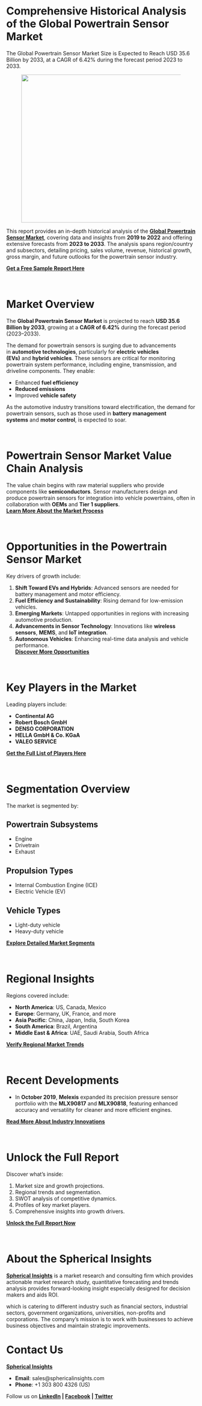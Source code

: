 <h1 id="20ca" class="pw-post-title fo fp fq bf fr fs ft fu fv fw fx fy fz ga gb gc gd ge gf gg gh gi gj gk gl gm gn go gp gq bk" data-testid="storyTitle" data-selectable-paragraph="">Comprehensive Historical Analysis of the Global Powertrain Sensor Market</h1>
<div class="fj fk fl fm fn">
<div class="ab cb">
<div class="ci bh ev ew ex ey">
<p id="93c1" class="pw-post-body-paragraph lg lh fq li b lj lk ll lm ln lo lp lq lr ls lt lu lv lw lx ly lz ma mb mc md fj bk" data-selectable-paragraph="">The Global Powertrain Sensor Market Size is Expected to Reach USD 35.6 Billion by 2033, at a CAGR of 6.42% during the forecast period 2023 to 2033.</p>
<figure class="mh mi mj mk ml mm me mf paragraph-image">
<div class="mn mo ed mp bh mq" tabindex="0">
<div class="me mf mg"><picture><source srcset="https://miro.medium.com/v2/resize:fit:640/format:webp/1*BFitcKMfhEh_dx_PFEOH0g.jpeg 640w, https://miro.medium.com/v2/resize:fit:720/format:webp/1*BFitcKMfhEh_dx_PFEOH0g.jpeg 720w, https://miro.medium.com/v2/resize:fit:750/format:webp/1*BFitcKMfhEh_dx_PFEOH0g.jpeg 750w, https://miro.medium.com/v2/resize:fit:786/format:webp/1*BFitcKMfhEh_dx_PFEOH0g.jpeg 786w, https://miro.medium.com/v2/resize:fit:828/format:webp/1*BFitcKMfhEh_dx_PFEOH0g.jpeg 828w, https://miro.medium.com/v2/resize:fit:1100/format:webp/1*BFitcKMfhEh_dx_PFEOH0g.jpeg 1100w, https://miro.medium.com/v2/resize:fit:1400/format:webp/1*BFitcKMfhEh_dx_PFEOH0g.jpeg 1400w" type="image/webp" sizes="(min-resolution: 4dppx) and (max-width: 700px) 50vw, (-webkit-min-device-pixel-ratio: 4) and (max-width: 700px) 50vw, (min-resolution: 3dppx) and (max-width: 700px) 67vw, (-webkit-min-device-pixel-ratio: 3) and (max-width: 700px) 65vw, (min-resolution: 2.5dppx) and (max-width: 700px) 80vw, (-webkit-min-device-pixel-ratio: 2.5) and (max-width: 700px) 80vw, (min-resolution: 2dppx) and (max-width: 700px) 100vw, (-webkit-min-device-pixel-ratio: 2) and (max-width: 700px) 100vw, 700px" /><source srcset="https://miro.medium.com/v2/resize:fit:640/1*BFitcKMfhEh_dx_PFEOH0g.jpeg 640w, https://miro.medium.com/v2/resize:fit:720/1*BFitcKMfhEh_dx_PFEOH0g.jpeg 720w, https://miro.medium.com/v2/resize:fit:750/1*BFitcKMfhEh_dx_PFEOH0g.jpeg 750w, https://miro.medium.com/v2/resize:fit:786/1*BFitcKMfhEh_dx_PFEOH0g.jpeg 786w, https://miro.medium.com/v2/resize:fit:828/1*BFitcKMfhEh_dx_PFEOH0g.jpeg 828w, https://miro.medium.com/v2/resize:fit:1100/1*BFitcKMfhEh_dx_PFEOH0g.jpeg 1100w, https://miro.medium.com/v2/resize:fit:1400/1*BFitcKMfhEh_dx_PFEOH0g.jpeg 1400w" sizes="(min-resolution: 4dppx) and (max-width: 700px) 50vw, (-webkit-min-device-pixel-ratio: 4) and (max-width: 700px) 50vw, (min-resolution: 3dppx) and (max-width: 700px) 67vw, (-webkit-min-device-pixel-ratio: 3) and (max-width: 700px) 65vw, (min-resolution: 2.5dppx) and (max-width: 700px) 80vw, (-webkit-min-device-pixel-ratio: 2.5) and (max-width: 700px) 80vw, (min-resolution: 2dppx) and (max-width: 700px) 100vw, (-webkit-min-device-pixel-ratio: 2) and (max-width: 700px) 100vw, 700px" data-testid="og" /><img class="bh ko mr c" src="https://miro.medium.com/v2/resize:fit:945/1*BFitcKMfhEh_dx_PFEOH0g.jpeg" alt="" width="700" height="394" /></picture></div>
</div>
</figure>
<p id="7be4" class="pw-post-body-paragraph lg lh fq li b lj lk ll lm ln lo lp lq lr ls lt lu lv lw lx ly lz ma mb mc md fj bk" data-selectable-paragraph="">This report provides an in-depth historical analysis of the&nbsp;<a class="af ms" href="https://www.sphericalinsights.com/reports/powertrain-sensor-market" target="_blank" rel="noopener ugc nofollow"><strong class="li fr">Global Powertrain Sensor Market</strong></a>, covering data and insights from&nbsp;<strong class="li fr">2019 to 2022</strong>&nbsp;and offering extensive forecasts from&nbsp;<strong class="li fr">2023 to 2033</strong>. The analysis spans region/country and subsectors, detailing pricing, sales volume, revenue, historical growth, gross margin, and future outlooks for the powertrain sensor industry.</p>
<p id="805f" class="pw-post-body-paragraph lg lh fq li b lj lk ll lm ln lo lp lq lr ls lt lu lv lw lx ly lz ma mb mc md fj bk" data-selectable-paragraph=""><a class="af ms" href="https://www.sphericalinsights.com/request-sample/7722" target="_blank" rel="noopener ugc nofollow"><strong class="li fr">Get a Free Sample Report Here</strong></a></p>
</div>
</div>
</div>
<div class="ab cb mt mu mv mw">&nbsp;</div>
<div class="fj fk fl fm fn">
<div class="ab cb">
<div class="ci bh ev ew ex ey">
<h1 id="5875" class="nb nc fq bf nd ne nf ng nh ni nj nk nl nm nn no np nq nr ns nt nu nv nw nx ny bk" data-selectable-paragraph="">Market Overview</h1>
<p id="63a7" class="pw-post-body-paragraph lg lh fq li b lj nz ll lm ln oa lp lq lr ob lt lu lv oc lx ly lz od mb mc md fj bk" data-selectable-paragraph="">The&nbsp;<strong class="li fr">Global Powertrain Sensor Market</strong>&nbsp;is projected to reach&nbsp;<strong class="li fr">USD 35.6 Billion by 2033</strong>, growing at a&nbsp;<strong class="li fr">CAGR of 6.42%</strong>&nbsp;during the forecast period (2023&ndash;2033).</p>
<p id="440a" class="pw-post-body-paragraph lg lh fq li b lj lk ll lm ln lo lp lq lr ls lt lu lv lw lx ly lz ma mb mc md fj bk" data-selectable-paragraph="">The demand for powertrain sensors is surging due to advancements in&nbsp;<strong class="li fr">automotive technologies</strong>, particularly for&nbsp;<strong class="li fr">electric vehicles (EVs)</strong>&nbsp;and&nbsp;<strong class="li fr">hybrid vehicles</strong>. These sensors are critical for monitoring powertrain system performance, including engine, transmission, and driveline components. They enable:</p>
<ul class="">
<li id="32b2" class="lg lh fq li b lj lk ll lm ln lo lp lq lr ls lt lu lv lw lx ly lz ma mb mc md oe of og bk" data-selectable-paragraph="">Enhanced&nbsp;<strong class="li fr">fuel efficiency</strong></li>
<li id="069d" class="lg lh fq li b lj oh ll lm ln oi lp lq lr oj lt lu lv ok lx ly lz ol mb mc md oe of og bk" data-selectable-paragraph=""><strong class="li fr">Reduced emissions</strong></li>
<li id="c582" class="lg lh fq li b lj oh ll lm ln oi lp lq lr oj lt lu lv ok lx ly lz ol mb mc md oe of og bk" data-selectable-paragraph="">Improved&nbsp;<strong class="li fr">vehicle safety</strong></li>
</ul>
<p id="e266" class="pw-post-body-paragraph lg lh fq li b lj lk ll lm ln lo lp lq lr ls lt lu lv lw lx ly lz ma mb mc md fj bk" data-selectable-paragraph="">As the automotive industry transitions toward electrification, the demand for powertrain sensors, such as those used in&nbsp;<strong class="li fr">battery management systems</strong>&nbsp;and&nbsp;<strong class="li fr">motor control</strong>, is expected to soar.</p>
</div>
</div>
</div>
<div class="ab cb mt mu mv mw">&nbsp;</div>
<div class="fj fk fl fm fn">
<div class="ab cb">
<div class="ci bh ev ew ex ey">
<h1 id="717b" class="nb nc fq bf nd ne nf ng nh ni nj nk nl nm nn no np nq nr ns nt nu nv nw nx ny bk" data-selectable-paragraph="">Powertrain Sensor Market Value Chain Analysis</h1>
<p id="54d4" class="pw-post-body-paragraph lg lh fq li b lj nz ll lm ln oa lp lq lr ob lt lu lv oc lx ly lz od mb mc md fj bk" data-selectable-paragraph="">The value chain begins with raw material suppliers who provide components like&nbsp;<strong class="li fr">semiconductors</strong>. Sensor manufacturers design and produce powertrain sensors for integration into vehicle powertrains, often in collaboration with&nbsp;<strong class="li fr">OEMs</strong>&nbsp;and&nbsp;<strong class="li fr">Tier 1 suppliers</strong>.<br /><a class="af ms" href="https://www.sphericalinsights.com/reports/powertrain-sensor-market" target="_blank" rel="noopener ugc nofollow"><strong class="li fr">Learn More About the Market Process</strong></a></p>
</div>
</div>
</div>
<div class="ab cb mt mu mv mw">&nbsp;</div>
<div class="fj fk fl fm fn">
<div class="ab cb">
<div class="ci bh ev ew ex ey">
<h1 id="9408" class="nb nc fq bf nd ne nf ng nh ni nj nk nl nm nn no np nq nr ns nt nu nv nw nx ny bk" data-selectable-paragraph="">Opportunities in the Powertrain Sensor Market</h1>
<p id="20f4" class="pw-post-body-paragraph lg lh fq li b lj nz ll lm ln oa lp lq lr ob lt lu lv oc lx ly lz od mb mc md fj bk" data-selectable-paragraph="">Key drivers of growth include:</p>
<ol class="">
<li id="d863" class="lg lh fq li b lj lk ll lm ln lo lp lq lr ls lt lu lv lw lx ly lz ma mb mc md om of og bk" data-selectable-paragraph=""><strong class="li fr">Shift Toward EVs and Hybrids</strong>: Advanced sensors are needed for battery management and motor efficiency.</li>
<li id="4166" class="lg lh fq li b lj oh ll lm ln oi lp lq lr oj lt lu lv ok lx ly lz ol mb mc md om of og bk" data-selectable-paragraph=""><strong class="li fr">Fuel Efficiency and Sustainability</strong>: Rising demand for low-emission vehicles.</li>
<li id="9f4a" class="lg lh fq li b lj oh ll lm ln oi lp lq lr oj lt lu lv ok lx ly lz ol mb mc md om of og bk" data-selectable-paragraph=""><strong class="li fr">Emerging Markets</strong>: Untapped opportunities in regions with increasing automotive production.</li>
<li id="e4b1" class="lg lh fq li b lj oh ll lm ln oi lp lq lr oj lt lu lv ok lx ly lz ol mb mc md om of og bk" data-selectable-paragraph=""><strong class="li fr">Advancements in Sensor Technology</strong>: Innovations like&nbsp;<strong class="li fr">wireless sensors</strong>,&nbsp;<strong class="li fr">MEMS</strong>, and&nbsp;<strong class="li fr">IoT integration</strong>.</li>
<li id="3ccc" class="lg lh fq li b lj oh ll lm ln oi lp lq lr oj lt lu lv ok lx ly lz ol mb mc md om of og bk" data-selectable-paragraph=""><strong class="li fr">Autonomous Vehicles</strong>: Enhancing real-time data analysis and vehicle performance.<br /><a class="af ms" href="https://www.sphericalinsights.com/request-sample/7722" target="_blank" rel="noopener ugc nofollow"><strong class="li fr">Discover More Opportunities</strong></a></li>
</ol>
</div>
</div>
</div>
<div class="ab cb mt mu mv mw">&nbsp;</div>
<div class="fj fk fl fm fn">
<div class="ab cb">
<div class="ci bh ev ew ex ey">
<h1 id="0875" class="nb nc fq bf nd ne nf ng nh ni nj nk nl nm nn no np nq nr ns nt nu nv nw nx ny bk" data-selectable-paragraph="">Key Players in the Market</h1>
<p id="2ea8" class="pw-post-body-paragraph lg lh fq li b lj nz ll lm ln oa lp lq lr ob lt lu lv oc lx ly lz od mb mc md fj bk" data-selectable-paragraph="">Leading players include:</p>
<ul class="">
<li id="88e3" class="lg lh fq li b lj lk ll lm ln lo lp lq lr ls lt lu lv lw lx ly lz ma mb mc md oe of og bk" data-selectable-paragraph=""><strong class="li fr">Continental AG</strong></li>
<li id="a015" class="lg lh fq li b lj oh ll lm ln oi lp lq lr oj lt lu lv ok lx ly lz ol mb mc md oe of og bk" data-selectable-paragraph=""><strong class="li fr">Robert Bosch GmbH</strong></li>
<li id="8ca8" class="lg lh fq li b lj oh ll lm ln oi lp lq lr oj lt lu lv ok lx ly lz ol mb mc md oe of og bk" data-selectable-paragraph=""><strong class="li fr">DENSO CORPORATION</strong></li>
<li id="eac8" class="lg lh fq li b lj oh ll lm ln oi lp lq lr oj lt lu lv ok lx ly lz ol mb mc md oe of og bk" data-selectable-paragraph=""><strong class="li fr">HELLA GmbH &amp; Co. KGaA</strong></li>
<li id="b015" class="lg lh fq li b lj oh ll lm ln oi lp lq lr oj lt lu lv ok lx ly lz ol mb mc md oe of og bk" data-selectable-paragraph=""><strong class="li fr">VALEO SERVICE</strong></li>
</ul>
<p id="6fa5" class="pw-post-body-paragraph lg lh fq li b lj lk ll lm ln lo lp lq lr ls lt lu lv lw lx ly lz ma mb mc md fj bk" data-selectable-paragraph=""><a class="af ms" href="https://www.sphericalinsights.com/request-sample/7722" target="_blank" rel="noopener ugc nofollow"><strong class="li fr">Get the Full List of Players Here</strong></a></p>
</div>
</div>
</div>
<div class="ab cb mt mu mv mw">&nbsp;</div>
<div class="fj fk fl fm fn">
<div class="ab cb">
<div class="ci bh ev ew ex ey">
<h1 id="a3a7" class="nb nc fq bf nd ne nf ng nh ni nj nk nl nm nn no np nq nr ns nt nu nv nw nx ny bk" data-selectable-paragraph="">Segmentation Overview</h1>
<p id="bc70" class="pw-post-body-paragraph lg lh fq li b lj nz ll lm ln oa lp lq lr ob lt lu lv oc lx ly lz od mb mc md fj bk" data-selectable-paragraph="">The market is segmented by:</p>
<h2 id="0e65" class="on nc fq bf nd oo op oq nh or os ot nl lr ou ov ow lv ox oy oz lz pa pb pc pd bk" data-selectable-paragraph="">Powertrain Subsystems</h2>
<ul class="">
<li id="23f6" class="lg lh fq li b lj nz ll lm ln oa lp lq lr ob lt lu lv oc lx ly lz od mb mc md oe of og bk" data-selectable-paragraph="">Engine</li>
<li id="277e" class="lg lh fq li b lj oh ll lm ln oi lp lq lr oj lt lu lv ok lx ly lz ol mb mc md oe of og bk" data-selectable-paragraph="">Drivetrain</li>
<li id="10b1" class="lg lh fq li b lj oh ll lm ln oi lp lq lr oj lt lu lv ok lx ly lz ol mb mc md oe of og bk" data-selectable-paragraph="">Exhaust</li>
</ul>
<h2 id="5b83" class="on nc fq bf nd oo op oq nh or os ot nl lr ou ov ow lv ox oy oz lz pa pb pc pd bk" data-selectable-paragraph="">Propulsion Types</h2>
<ul class="">
<li id="168f" class="lg lh fq li b lj nz ll lm ln oa lp lq lr ob lt lu lv oc lx ly lz od mb mc md oe of og bk" data-selectable-paragraph="">Internal Combustion Engine (ICE)</li>
<li id="ba73" class="lg lh fq li b lj oh ll lm ln oi lp lq lr oj lt lu lv ok lx ly lz ol mb mc md oe of og bk" data-selectable-paragraph="">Electric Vehicle (EV)</li>
</ul>
<h2 id="38a0" class="on nc fq bf nd oo op oq nh or os ot nl lr ou ov ow lv ox oy oz lz pa pb pc pd bk" data-selectable-paragraph="">Vehicle Types</h2>
<ul class="">
<li id="e62b" class="lg lh fq li b lj nz ll lm ln oa lp lq lr ob lt lu lv oc lx ly lz od mb mc md oe of og bk" data-selectable-paragraph="">Light-duty vehicle</li>
<li id="9ec6" class="lg lh fq li b lj oh ll lm ln oi lp lq lr oj lt lu lv ok lx ly lz ol mb mc md oe of og bk" data-selectable-paragraph="">Heavy-duty vehicle</li>
</ul>
<p id="6c33" class="pw-post-body-paragraph lg lh fq li b lj lk ll lm ln lo lp lq lr ls lt lu lv lw lx ly lz ma mb mc md fj bk" data-selectable-paragraph=""><a class="af ms" href="https://www.sphericalinsights.com/reports/powertrain-sensor-market" target="_blank" rel="noopener ugc nofollow"><strong class="li fr">Explore Detailed Market Segments</strong></a></p>
</div>
</div>
</div>
<div class="ab cb mt mu mv mw">&nbsp;</div>
<div class="fj fk fl fm fn">
<div class="ab cb">
<div class="ci bh ev ew ex ey">
<h1 id="6c75" class="nb nc fq bf nd ne nf ng nh ni nj nk nl nm nn no np nq nr ns nt nu nv nw nx ny bk" data-selectable-paragraph="">Regional Insights</h1>
<p id="944d" class="pw-post-body-paragraph lg lh fq li b lj nz ll lm ln oa lp lq lr ob lt lu lv oc lx ly lz od mb mc md fj bk" data-selectable-paragraph="">Regions covered include:</p>
<ul class="">
<li id="2b74" class="lg lh fq li b lj lk ll lm ln lo lp lq lr ls lt lu lv lw lx ly lz ma mb mc md oe of og bk" data-selectable-paragraph=""><strong class="li fr">North America</strong>: US, Canada, Mexico</li>
<li id="7532" class="lg lh fq li b lj oh ll lm ln oi lp lq lr oj lt lu lv ok lx ly lz ol mb mc md oe of og bk" data-selectable-paragraph=""><strong class="li fr">Europe</strong>: Germany, UK, France, and more</li>
<li id="5b7b" class="lg lh fq li b lj oh ll lm ln oi lp lq lr oj lt lu lv ok lx ly lz ol mb mc md oe of og bk" data-selectable-paragraph=""><strong class="li fr">Asia Pacific</strong>: China, Japan, India, South Korea</li>
<li id="d177" class="lg lh fq li b lj oh ll lm ln oi lp lq lr oj lt lu lv ok lx ly lz ol mb mc md oe of og bk" data-selectable-paragraph=""><strong class="li fr">South America</strong>: Brazil, Argentina</li>
<li id="1cee" class="lg lh fq li b lj oh ll lm ln oi lp lq lr oj lt lu lv ok lx ly lz ol mb mc md oe of og bk" data-selectable-paragraph=""><strong class="li fr">Middle East &amp; Africa</strong>: UAE, Saudi Arabia, South Africa</li>
</ul>
<p id="7a44" class="pw-post-body-paragraph lg lh fq li b lj lk ll lm ln lo lp lq lr ls lt lu lv lw lx ly lz ma mb mc md fj bk" data-selectable-paragraph=""><a class="af ms" href="https://www.sphericalinsights.com/request-discount/7722" target="_blank" rel="noopener ugc nofollow"><strong class="li fr">Verify Regional Market Trends</strong></a></p>
</div>
</div>
</div>
<div class="ab cb mt mu mv mw">&nbsp;</div>
<div class="fj fk fl fm fn">
<div class="ab cb">
<div class="ci bh ev ew ex ey">
<h1 id="0975" class="nb nc fq bf nd ne nf ng nh ni nj nk nl nm nn no np nq nr ns nt nu nv nw nx ny bk" data-selectable-paragraph="">Recent Developments</h1>
<ul class="">
<li id="7146" class="lg lh fq li b lj nz ll lm ln oa lp lq lr ob lt lu lv oc lx ly lz od mb mc md oe of og bk" data-selectable-paragraph="">In&nbsp;<strong class="li fr">October 2019</strong>,&nbsp;<strong class="li fr">Melexis</strong>&nbsp;expanded its precision pressure sensor portfolio with the&nbsp;<strong class="li fr">MLX90817</strong>&nbsp;and&nbsp;<strong class="li fr">MLX90818</strong>, featuring enhanced accuracy and versatility for cleaner and more efficient engines.</li>
</ul>
<p id="f3ec" class="pw-post-body-paragraph lg lh fq li b lj lk ll lm ln lo lp lq lr ls lt lu lv lw lx ly lz ma mb mc md fj bk" data-selectable-paragraph=""><a class="af ms" href="https://www.sphericalinsights.com/reports/powertrain-sensor-market" target="_blank" rel="noopener ugc nofollow"><strong class="li fr">Read More About Industry Innovations</strong></a></p>
</div>
</div>
</div>
<div class="ab cb mt mu mv mw">&nbsp;</div>
<div class="fj fk fl fm fn">
<div class="ab cb">
<div class="ci bh ev ew ex ey">
<h1 id="5b12" class="nb nc fq bf nd ne nf ng nh ni nj nk nl nm nn no np nq nr ns nt nu nv nw nx ny bk" data-selectable-paragraph="">Unlock the Full Report</h1>
<p id="933c" class="pw-post-body-paragraph lg lh fq li b lj nz ll lm ln oa lp lq lr ob lt lu lv oc lx ly lz od mb mc md fj bk" data-selectable-paragraph="">Discover what&rsquo;s inside:</p>
<ol class="">
<li id="d638" class="lg lh fq li b lj lk ll lm ln lo lp lq lr ls lt lu lv lw lx ly lz ma mb mc md om of og bk" data-selectable-paragraph="">Market size and growth projections.</li>
<li id="6c95" class="lg lh fq li b lj oh ll lm ln oi lp lq lr oj lt lu lv ok lx ly lz ol mb mc md om of og bk" data-selectable-paragraph="">Regional trends and segmentation.</li>
<li id="abc9" class="lg lh fq li b lj oh ll lm ln oi lp lq lr oj lt lu lv ok lx ly lz ol mb mc md om of og bk" data-selectable-paragraph="">SWOT analysis of competitive dynamics.</li>
<li id="f087" class="lg lh fq li b lj oh ll lm ln oi lp lq lr oj lt lu lv ok lx ly lz ol mb mc md om of og bk" data-selectable-paragraph="">Profiles of key market players.</li>
<li id="ece7" class="lg lh fq li b lj oh ll lm ln oi lp lq lr oj lt lu lv ok lx ly lz ol mb mc md om of og bk" data-selectable-paragraph="">Comprehensive insights into growth drivers.</li>
</ol>
<p id="a6b1" class="pw-post-body-paragraph lg lh fq li b lj lk ll lm ln lo lp lq lr ls lt lu lv lw lx ly lz ma mb mc md fj bk" data-selectable-paragraph=""><a class="af ms" href="https://www.sphericalinsights.com/reports/powertrain-sensor-market" target="_blank" rel="noopener ugc nofollow"><strong class="li fr">Unlock the Full Report Now</strong></a></p>
</div>
</div>
</div>
<div class="ab cb mt mu mv mw">&nbsp;</div>
<div class="fj fk fl fm fn">
<div class="ab cb">
<div class="ci bh ev ew ex ey">
<h1 id="4f06" class="nb nc fq bf nd ne nf ng nh ni nj nk nl nm nn no np nq nr ns nt nu nv nw nx ny bk" data-selectable-paragraph="">About the Spherical Insights</h1>
<p id="93f1" class="pw-post-body-paragraph lg lh fq li b lj nz ll lm ln oa lp lq lr ob lt lu lv oc lx ly lz od mb mc md fj bk" data-selectable-paragraph=""><a class="af ms" href="https://www.sphericalinsights.com/" target="_blank" rel="noopener ugc nofollow"><strong class="li fr">Spherical Insights</strong></a>&nbsp;is a market research and consulting firm which provides actionable market research study, quantitative forecasting and trends analysis provides forward-looking insight especially designed for decision makers and aids ROI.</p>
<p id="3b60" class="pw-post-body-paragraph lg lh fq li b lj lk ll lm ln lo lp lq lr ls lt lu lv lw lx ly lz ma mb mc md fj bk" data-selectable-paragraph="">which is catering to different industry such as financial sectors, industrial sectors, government organizations, universities, non-profits and corporations. The company&rsquo;s mission is to work with businesses to achieve business objectives and maintain strategic improvements.</p>
<h1 id="fec9" class="nb nc fq bf nd ne pe ng nh ni pf nk nl nm pg no np nq ph ns nt nu pi nw nx ny bk" data-selectable-paragraph="">Contact Us</h1>
<p id="925b" class="pw-post-body-paragraph lg lh fq li b lj nz ll lm ln oa lp lq lr ob lt lu lv oc lx ly lz od mb mc md fj bk" data-selectable-paragraph=""><a class="af ms" href="https://www.sphericalinsights.com/" target="_blank" rel="noopener ugc nofollow"><strong class="li fr">Spherical Insights</strong></a></p>
<ul class="">
<li id="0255" class="lg lh fq li b lj lk ll lm ln lo lp lq lr ls lt lu lv lw lx ly lz ma mb mc md oe of og bk" data-selectable-paragraph=""><strong class="li fr">Email</strong>: sales@sphericalinsights.com</li>
<li id="46f6" class="lg lh fq li b lj oh ll lm ln oi lp lq lr oj lt lu lv ok lx ly lz ol mb mc md oe of og bk" data-selectable-paragraph=""><strong class="li fr">Phone</strong>: +1 303 800 4326 (US)</li>
</ul>
<p id="130a" class="pw-post-body-paragraph lg lh fq li b lj lk ll lm ln lo lp lq lr ls lt lu lv lw lx ly lz ma mb mc md fj bk" data-selectable-paragraph="">Follow us on&nbsp;<a class="af ms" href="https://www.linkedin.com/company/spherical-insight/" target="_blank" rel="noopener ugc nofollow"><strong class="li fr">LinkedIn</strong></a><strong class="li fr">&nbsp;|&nbsp;</strong><a class="af ms" href="https://www.facebook.com/sphericalinsights22" target="_blank" rel="noopener ugc nofollow"><strong class="li fr">Facebook</strong></a><strong class="li fr">&nbsp;|&nbsp;</strong><a class="af ms" href="https://twitter.com/SInsights_US" target="_blank" rel="noopener ugc nofollow"><strong class="li fr">Twitter</strong></a></p>
</div>
</div>
</div>
